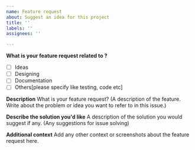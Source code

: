 ```yaml
---
name: Feature request
about: Suggest an idea for this project
title: ''
labels: ''
assignees: ''

---
```


<!--- Delete things that may be irrelevant to your feature request. --->
<!--- Remove the description of topics like in "**Description**" remove "What is your feature request? (A description of the...." --->

**What is your feature request related to ?**

- [ ] Ideas
- [ ] Designing
- [ ] Documentation
- [ ] Others[please specify like testing, code etc]

**Description**
What is your feature request? (A description of the feature. Write about the problem or idea you want to refer to in this issue.)

**Describe the solution you'd like**
A description of the solution you would suggest if any. (Any suggestions for issue solving)

**Additional context**
Add any other context or screenshots about the feature request here.
